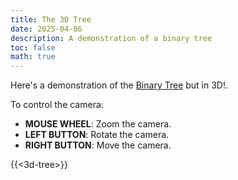 ```yaml
---
title: The 3D Tree
date: 2025-04-06
description: A demonstration of a binary tree
toc: false
math: true
---
```


Here's a demonstration of the [Binary Tree](/posts/binary-tree) but in 3D!.

To control the camera:

- **MOUSE WHEEL**: Zoom the camera.
- **LEFT BUTTON**: Rotate the camera.
- **RIGHT BUTTON**: Move the camera.

{{<3d-tree>}}
